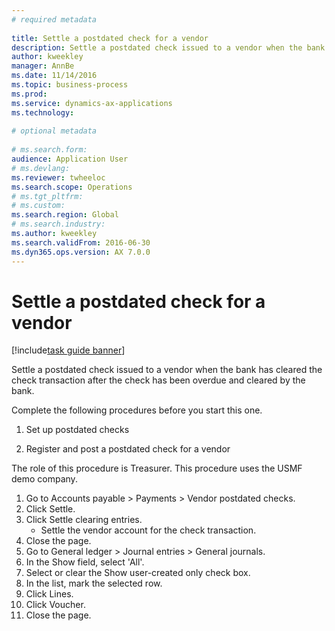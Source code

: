 ```yaml
--- 
# required metadata 
 
title: Settle a postdated check for a vendor
description: Settle a postdated check issued to a vendor when the bank has cleared the check transaction after the check has been overdue and cleared by the bank. 
author: kweekley
manager: AnnBe 
ms.date: 11/14/2016
ms.topic: business-process 
ms.prod:  
ms.service: dynamics-ax-applications 
ms.technology:  
 
# optional metadata 
 
# ms.search.form:   
audience: Application User 
# ms.devlang:  
ms.reviewer: twheeloc
ms.search.scope: Operations 
# ms.tgt_pltfrm:  
# ms.custom:  
ms.search.region: Global
# ms.search.industry: 
ms.author: kweekley
ms.search.validFrom: 2016-06-30 
ms.dyn365.ops.version: AX 7.0.0 
---
```

# Settle a postdated check for a vendor

[!include[task guide banner](../../includes/task-guide-banner.md)]

Settle a postdated check issued to a vendor when the bank has cleared the check transaction after the check has been overdue and cleared by the bank. 

Complete the following procedures before you start this one.

1) Set up postdated checks

2) Register and post a postdated check for a vendor



The role of this procedure is Treasurer. This procedure uses the USMF demo company.

1. Go to Accounts payable > Payments > Vendor postdated checks.
2. Click Settle.
3. Click Settle clearing entries.
    * Settle the vendor account for the check transaction.  
4. Close the page.
5. Go to General ledger > Journal entries > General journals.
6. In the Show field, select 'All'.
7. Select or clear the Show user-created only check box.
8. In the list, mark the selected row.
9. Click Lines.
10. Click Voucher.
11. Close the page.

